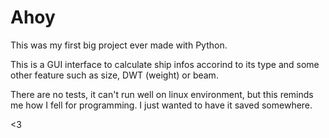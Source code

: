 # Ahoy

This was my first big project ever made with Python.

This is a GUI interface to calculate ship infos accorind to its type and some other feature such as size, DWT (weight) or beam.

There are no tests, it can't run well on linux environment, but this reminds me how I fell for programming. I just wanted to have it saved somewhere.

<3 
